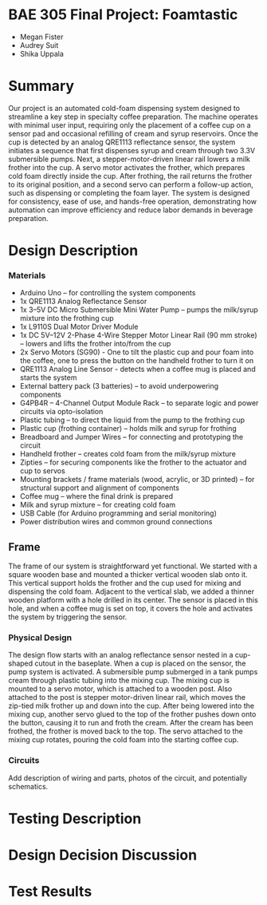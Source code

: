 # BAE 305 Final Project: Foamtastic

- Megan Fister
- Audrey Suit
- Shika Uppala

 # Summary
  
Our project is an automated cold-foam dispensing system designed to streamline a key step in specialty coffee preparation. The machine operates with minimal user input, requiring only the placement of a coffee cup on a sensor pad and occasional refilling of cream and syrup reservoirs. Once the cup is detected by an analog QRE1113 reflectance sensor, the system initiates a sequence that first dispenses syrup and cream through two 3.3V submersible pumps. Next, a stepper-motor-driven linear rail lowers a milk frother into the cup. A servo motor activates the frother, which prepares cold foam directly inside the cup. After frothing, the rail returns the frother to its original position, and a second servo can perform a follow-up action, such as dispensing or completing the foam layer. The system is designed for consistency, ease of use, and hands-free operation, demonstrating how automation can improve efficiency and reduce labor demands in beverage preparation.

# Design Description

### Materials
- Arduino Uno – for controlling the system components
- 1x QRE1113 Analog Reflectance Sensor
- 1x 3–5V DC Micro Submersible Mini Water Pump – pumps the milk/syrup mixture into the frothing cup
- 1x L9110S Dual Motor Driver Module
- 1x DC 5V–12V 2-Phase 4-Wire Stepper Motor Linear Rail (90 mm stroke) – lowers and lifts the frother into/from the cup
- 2x Servo Motors (SG90) -  One to tilt the plastic cup and pour foam into the coffee, one to press the button on the handheld frother to turn it on
- QRE1113 Analog Line Sensor - detects when a coffee mug is placed and starts the system
- External battery pack (3 batteries) – to avoid underpowering components
- G4PB4R – 4-Channel Output Module Rack – to separate logic and power circuits via opto-isolation
- Plastic tubing – to direct the liquid from the pump to the frothing cup
- Plastic cup (frothing container) – holds milk and syrup for frothing
- Breadboard and Jumper Wires – for connecting and prototyping the circuit
- Handheld frother – creates cold foam from the milk/syrup mixture
- Zipties – for securing components like the frother to the actuator and cup to servos
- Mounting brackets / frame materials (wood, acrylic, or 3D printed) – for structural support and alignment of components
- Coffee mug – where the final drink is prepared
- Milk and syrup mixture – for creating cold foam
- USB Cable (for Arduino programming and serial monitoring)
- Power distribution wires and common ground connections


## Frame
The frame of our system is straightforward yet functional. We started with a square wooden base and mounted a thicker vertical wooden slab onto it. This vertical support holds the frother and the cup used for mixing and dispensing the cold foam. Adjacent to the vertical slab, we added a thinner wooden platform with a hole drilled in its center. The sensor is placed in this hole, and when a coffee mug is set on top, it covers the hole and activates the system by triggering the sensor.



### Physical Design

The design flow starts with an analog reflectance sensor nested in a cup-shaped cutout in the baseplate. When a cup is placed on the sensor, the pump system is activated. A submersible pump submerged in a tank pumps cream through plastic tubing into the mixing cup. The mixing cup is mounted to a servo motor, which is attached to a wooden post. Also attached to the post is stepper motor-driven linear rail, which moves the zip-tied milk frother up and down into the cup. After being lowered into the mixing cup, another servo glued to the top of the frother pushes down onto the button, causing it to run and froth the cream. After the cream has been frothed, the frother is moved back to the top. The servo attached to the mixing cup rotates, pouring the cold foam into the starting coffee cup. 

### Circuits

Add description of wiring and parts, photos of the circuit, and potentially schematics.


# Testing Description

# Design Decision Discussion

# Test Results
